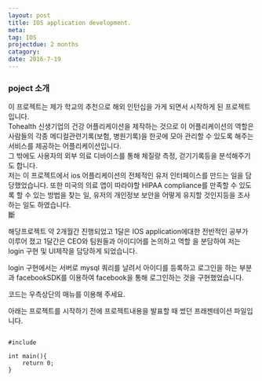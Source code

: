 ```yaml
---
layout: post
title: IOS application development.
meta: 
tag: IOS
projectdue: 2 months
catagory:
date: 2016-7-19
---
```

### poject 소개
 이 프로젝트는 제가 학교의 추천으로 해외 인턴십을 가게 되면서 시작하게 된 프로젝트입니다.  
Tohealth 신생기업의 건강 어플리케이션을 제작하는 것으로 이 어플리케이션의 역할은 사람들의 각종 메디컬관련기록(보험, 병원기록)을 한곳에 모아 관리할 수 있도록 해주는 서비스를 제공하는 어플리케이션입니다.  
그 밖에도 사용자의 외부 의료 디바이스를 통해 체질량 측정, 걷기기록등을 분석해주기도 합니다.  
저는 이 프로젝트에서 ios 어플리케이션의 전체적인 유저 인터페이스를 만드는 일을 담당했었습니다. 또한 미국의 의료 앱이 따라야할 HIPAA compliance를 만족할 수 있도록 할 수 있는 방법을 찾는 일, 유저의 개인정보 보안을 어떻게 유지할 것인지등을 조사하는 일도 하였습니다.     
斷

해당프로젝트 약 2개월간 진행되었고 1달은 IOS application에대한 전반적인 공부가 이루어 졌고 1달간은 CEO와 팀원들과 아이디어를 논의하고 역할 을 분담하여 저는 login 구현 및 UI제작을 담당하게 되었습니다.  

login 구현에서는 서버로 mysql 쿼리를 날려서 아이디를 등록하고 로그인을 하는 부분과 facebookSDK를 이용하여 facebook을 통해 로그인하는 것을 구현했었습니다. 

코드는 우측상단의 매뉴를 이용해 주세요. 

아래는 프로젝트를 시작하기 전에 프로젝트내용을 발표할 때 썼던 프래젠테이션 파일입니다. 

<pre><code class="c++">
#include <iostream>

int main(){
	return 0;
}

</code></pre>
